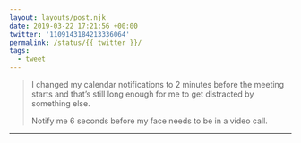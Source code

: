 ```yaml
---
layout: layouts/post.njk
date: 2019-03-22 17:21:56 +00:00
twitter: '1109143184213336064'
permalink: /status/{{ twitter }}/
tags: 
  - tweet
---
```


> I changed my calendar notifications to 2 minutes before the meeting starts and that’s still long enough for me to get distracted by something else.
> 
> Notify me 6 seconds before my face needs to be in a video call.

---
